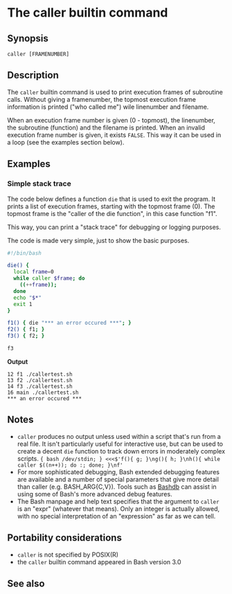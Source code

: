 # The caller builtin command

## Synopsis

    caller [FRAMENUMBER]

## Description

The `caller` builtin command is used to print execution frames of
subroutine calls. Without giving a framenumber, the topmost execution
frame information is printed ("who called me") wile linenumber and
filename.

When an execution frame number is given (0 - topmost), the linenumber,
the subroutine (function) and the filename is printed. When an invalid
execution frame number is given, it exists `FALSE`. This way it can be
used in a loop (see the examples section below).

## Examples

### Simple stack trace

The code below defines a function `die` that is used to exit the
program. It prints a list of execution frames, starting with the topmost
frame (0). The topmost frame is the "caller of the die function", in
this case function "f1".

This way, you can print a "stack trace" for debugging or logging
purposes.

The code is made very simple, just to show the basic purposes.

``` bash
#!/bin/bash

die() {
  local frame=0
  while caller $frame; do
    ((++frame));
  done
  echo "$*"
  exit 1
}

f1() { die "*** an error occured ***"; }
f2() { f1; }
f3() { f2; }

f3
```

**Output**

    12 f1 ./callertest.sh
    13 f2 ./callertest.sh
    14 f3 ./callertest.sh
    16 main ./callertest.sh
    *** an error occured ***

## Notes

-   `caller` produces no output unless used within a script that's run
    from a real file. It isn't particularly useful for interactive use,
    but can be used to create a decent `die` function to track down
    errors in moderately complex scripts.
    `{ bash /dev/stdin; } <<<$'f(){ g; }\ng(){ h; }\nh(){ while caller $((n++)); do :; done; }\nf'`
-   For more sophisticated debugging, Bash extended debugging features
    are available and a number of special parameters that give more
    detail than caller (e.g. BASH_ARG{C,V}). Tools such as
    [Bashdb](http://bashdb.sourceforge.net/) can assist in using some of
    Bash's more advanced debug features.
-   The Bash manpage and help text specifies that the argument to
    `caller` is an "expr" (whatever that means). Only an integer is
    actually allowed, with no special interpretation of an
    "expression" as far as we can tell.

## Portability considerations

-   `caller` is not specified by POSIX(R)
-   the `caller` builtin command appeared in Bash version 3.0

## See also
